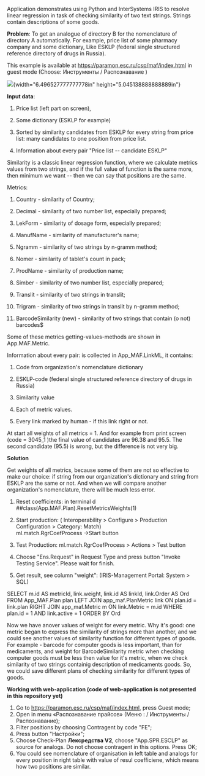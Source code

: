 Application demonstrates using Python and InterSystems IRIS to resolve
linear regression in task of checking similarity of two text strings. Strings contain descriptions of some goods.

**Problem**: To get an analogue of directory B for the nomenclature of
directory A automatically. For example, price list of some pharmacy
company and some dictionary, Like ESKLP (federal single structured
reference directory of drugs in Russia).

This example is available at https://paramon.esc.ru/csp/maf/index.html
in guest mode (Choose: Инструменты / Распознавание )

![](media/image1.png){width="6.496527777777778in"
height="5.045138888888889in"}

**Input data**:

1.  Price list (left part on screen),

2.  Some dictionary (ESKLP for example)

3.  Sorted by similarity candidates from ESKLP for every string from
    price list: many candidates to one position from price list.

4.  Information about every pair "Price list -- candidate ESKLP"

Similarity is a classic linear regression function, where we calculate
metrics values from two strings, and if the full value of function is
the same more, then minimum we want -- then we can say that positions
are the same.

Metrics:

1.  Country - similarity of Country;

2.  Decimal - similarity of two number list, especially prepared;

3.  LekForm - similarity of dosage form, especially prepared;

4.  ManufName - similarity of manufacturer\'s name;

5.  Ngramm - similarity of two strings by n-gramm method;

6.  Nomer - similarity of tablet\'s count in pack;

7.  ProdName - similarity of production name;

8.  Simber - similarity of two number list, especially prepared;

9.  Translit - similarity of two strings in translit;

10. Trigram - similarity of two strings in translit by n-gramm method;

11. BarcodeSimilarity (new) - similarity of two strings that contain (o not) barcodes$

Some of these metrics getting-values-methods are shown in
App.MAF.Metric.

Information about every pair: is collected in App_MAF.LinkML, it
contains:

1.  Code from organization's nomenclature dictionary

2.  ESKLP-code (federal single structured reference directory of drugs
    in Russia)

3.  Similarity value

4.  Each of metric values.

5.  Every link marked by human - if this link right or not.

At start all weights of all metrics = 1. And for example from print
screen (code = 3045_1 )the final value of candidates are 96.38 and 95.5.
The second candidate (95.5) is wrong, but the difference is not very
big.

**Solution**

Get weights of all metrics, because some of them are not so effective to
make our choice: if string from our organization's dictionary and string
from ESKLP are the same or not. And when we will compare another
organization's nomenclature, there will be much less error.

1.  Reset coefficients: in terminal d ##class(App.MAF.Plan).ResetMetricsWeights(1)

2.  Start production: ( Interoperability \> Configure \> Production
    Configuration \> Category: Match)\
    ml.match.RgrCoefProcess -\>Start button

3.  Test Production: ml.match.RgrCoefProcess \> Actions \> Test button

4.  Choose "Ens.Request" in Request Type and press button "Invoke Testing Service". Please wait for finish.

5.  Get result, see column "weight": (IRIS-Management Portal: System \>
    SQL)

SELECT m.id AS metricId, link.weight, link.id AS linkId, link.Order AS
Ord FROM App_MAF.Plan plan LEFT JOIN app_maf.PlanMetric link ON plan.id
= link.plan RIGHT JOIN app_maf.Metric m ON link.Metric = m.id WHERE
plan.id = 1 AND link.active = 1 ORDER BY Ord

Now we have anover values of weight for every metric. Why it's good: one metric began to express the similarity of strings more than another, and we could see another values of similarity function for different types of goods. For example - barcode for computer goods is less important, than for medicaments, and weight for BarcodeSimilarity metric when checking computer goods must be less then value for it's metric, when we check similarity of two strings containig description of medicaments goods.
So, we could save different plans of checking similarity for different types of goods.

**Working with web-application (code of web-application is not presented in this repository yet)**
1. Go to https://paramon.esc.ru/csp/maf/index.html, press Guest mode;
2. Open in menu «Распознавание прайсов» (Меню : / Инструменты / Распознавание);
3. Filter positions by choosing Contragent by code "FE";
4. Press button "Настройки";
5. Choose Check-Plan **Лексредства V2**, choose "App.SPR.ESCLP" as source for analogs. Do not choose contragent in this options. Press OK;
6. You could see nomenclature of organisation in left table and analogs for every position in right table with value of resul coefficienе, which means how two positions are similar.
